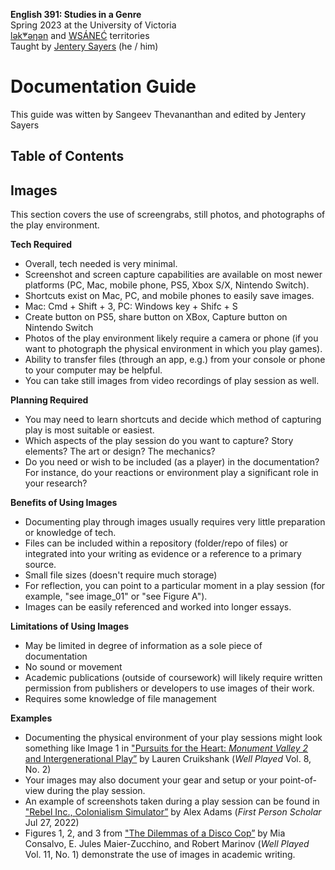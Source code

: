 **English 391: Studies in a Genre**          
Spring 2023 at the University of Victoria  
[lək̓ʷəŋən](https://www.songheesnation.ca/community/l-k-ng-n-traditional-territory) and [<u>W</u>SÁNEĆ](https://wsanec.com/) territories     
Taught by [Jentery Sayers](https://jntry.work/) (he / him)      

# Documentation Guide 

This guide was witten by Sangeev Thevananthan and edited by Jentery Sayers 

## Table of Contents 

## Images 

This section covers the use of screengrabs, still photos, and photographs of the play environment. 

**Tech Required**

-	Overall, tech needed is very minimal.
-	Screenshot and screen capture capabilities are available on most newer platforms (PC, Mac, mobile phone, PS5, Xbox S/X, Nintendo Switch). 
-	Shortcuts exist on Mac, PC, and mobile phones to easily save images. 
-	Mac: Cmd + Shift + 3, PC: Windows key + Shifc + S
-	Create button on PS5, share button on XBox, Capture button on Nintendo Switch
-	Photos of the play environment likely require a camera or phone (if you want to photograph the physical environment in which you play games).
-	Ability to transfer files (through an app, e.g.) from your console or phone to your computer may be helpful. 
-	You can take still images from video recordings of play session as well. 

**Planning Required**

-	You may need to learn shortcuts and decide which method of capturing play is most suitable or easiest. 
-	Which aspects of the play session do you want to capture? Story elements? The art or design? The mechanics?  
-	Do you need or wish to be included (as a player) in the documentation? For instance, do your reactions or environment play a significant role in your research? 

**Benefits of Using Images** 

-	Documenting play through images usually requires very little preparation or knowledge of tech.
-	Files can be included within a repository (folder/repo of files) or integrated into your writing as evidence or a reference to a primary source. 
-	Small file sizes (doesn't require much storage) 
-	For reflection, you can point to a particular moment in a play session (for example, "see image_01" or "see Figure A").
-	Images can be easily referenced and worked into longer essays. 

**Limitations of Using Images**

-	May be limited in degree of information as a sole piece of documentation
-	No sound or movement
-	Academic publications (outside of coursework) will likely require written permission from publishers or developers to use images of their work. 
-	Requires some knowledge of file management

**Examples**

-	Documenting the physical environment of your play sessions might look something like Image 1 in ["Pursuits for the Heart: *Monument Valley 2* and Intergenerational Play”](https://press.etc.cmu.edu/journals/well-played-vol-8-no-2) by Lauren Cruikshank (*Well Played* Vol. 8, No. 2)
-	Your images may also document your gear and setup or your point-of-view during the play session.
-	An example of screenshots taken during a play session can be found in ["Rebel Inc., Colonialism Simulator”](http://www.firstpersonscholar.com/rebel-inc-colonialism-simulator/) by Alex Adams (*First Person Scholar* Jul 27, 2022)
-	Figures 1, 2, and 3 from ["The Dilemmas of a Disco Cop”](https://press.etc.cmu.edu/journals/well-played-vol-11-no-1) by Mia Consalvo, E. Jules Maier-Zucchino, and Robert Marinov (*Well Played* Vol. 11, No. 1) demonstrate the use of images in academic writing.
